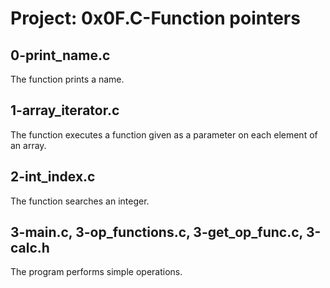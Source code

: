 # Project: 0x0F.C-Function pointers

## 0-print_name.c

The function prints a name.

## 1-array_iterator.c

The function executes a function given as a parameter on each element of an array.

## 2-int_index.c

The function searches an integer.

## 3-main.c, 3-op_functions.c, 3-get_op_func.c, 3-calc.h

The program performs simple operations.